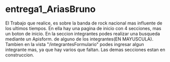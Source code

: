 # entrega1_AriasBruno
El Trabajo que realice, es sobre la banda de rock nacional mas influente de los ultimos tiempos.
En ella hay una pagina de inicio con 4 secciones, mas un boton de inicio.
En la seccion integrantes podes realizar una busqueda mediante un Apisform. de alguno de los integrantes(EN MAYUSCULA).
Tambien en la vista "/integrantesFormulario" podes ingresar algun integrante mas, ya que hay varios que faltan.
Las demas secciones estan en construccion.
